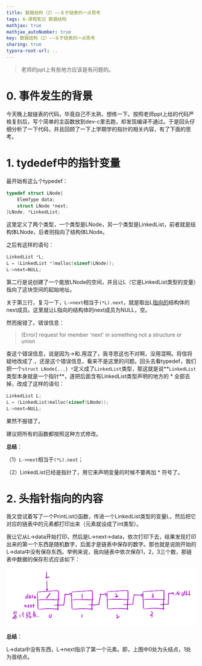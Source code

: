 ```yaml
---
title: 数据结构（2）——关于链表的一点思考
tags: A-课程笔记 数据结构
mathjax: true
mathjax_autoNumber: true
key: 数据结构（2）——关于链表的一点思考
sharing: true
typora-root-url: ..
---
```


> 老师的ppt上有些地方应该是有问题的。

<!--more-->

# 0. 事件发生的背景

今天晚上敲链表的代码，毕竟自己不太熟，想练一下。按照老师ppt上给的代码严格复刻后，写个简单的主函数放到dev-c里去跑，却发现编译不通过。于是回头仔细分析了一下代码，并且回顾了一下上学期学的指针的相关内容，有了下面的思考。

# 1. tydedef中的指针变量

最开始有这么个typedef：

``` c
typedef struct LNode{
	ElemType data;
	struct LNode *next;
}LNode, *LinkedList;
```

这里定义了两个类型，一个类型是LNode，另一个类型是LinkedList，前者就是结构体LNode，后者则指向了结构体LNode。

之后有这样的语句：

``` c
LinkedList *L;
L = (LinkedList *)malloc(sizeof(LNode));
L->next=NULL;
```

第二行是说创建了一个能放LNode的空间，并且让L（它是LinkedList类型的变量）指向了这块空间的起始地址。

关于第三行，复习一下，`L->next`相当于`(*L).next`，就是取出L<u>指向的</u>结构体的next成员。这里就让L指向的结构体的next成员为NULL，空。

然而报错了。错误信息：

> [Error] request for member 'next' in something not a structure or union

查这个错误信息，说是因为->和.用混了，我寻思这也不对啊，没用混啊。将信将疑地改成了.，还是这个错误信息，看来不是这里的问题。回头去看typedef，我们把一个`struct LNode{...} *`定义成了`LinkedList`类型，那这就是说**`LinkedList`类型本身就是一个指针**，遂把后面含有LinkedList类型声明的地方的 * 全部去掉，改成了这样的语句：

``` c
LinkedList L;
L = (LinkedList)malloc(sizeof(LNode));
L->next=NULL;
```

果然不报错了。

建议把所有的函数都按照这种方式修改。

**总结**：

（1）`L->next`相当于`(*L).next`；

（2）LinkedList已经是指针了，用它来声明变量的时候不要再加 * 符号了。

# 2. 头指针指向的内容

我又尝试着写了一个PrintList()函数，传进一个LinkedList类型的变量L，然后把它对应的链表中的元素都打印出来（元素就设成了int类型）。

我让它从L->data开始打印，然后是L->next->data，依次打印下去，结果发现打印出来的第一个东西是随机数字，后面才是链表中保存的数字。那也就是说刚开始的L->data中没有保存东西。举例来说，我向链表中依次保存1，2，3三个数，那链表中数据的保存形式应该如下：

<center><img src="/assets/images/数据结构/0.1.png" alt="0.1" style="zoom: 80%;" /></center>

**总结**：

L->data中没有东西，L->next指示了第一个元素。即，上图中0处为头结点，1处为首结点。